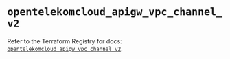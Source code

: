 # `opentelekomcloud_apigw_vpc_channel_v2`

Refer to the Terraform Registry for docs: [`opentelekomcloud_apigw_vpc_channel_v2`](https://registry.terraform.io/providers/opentelekomcloud/opentelekomcloud/1.36.23/docs/resources/apigw_vpc_channel_v2).
